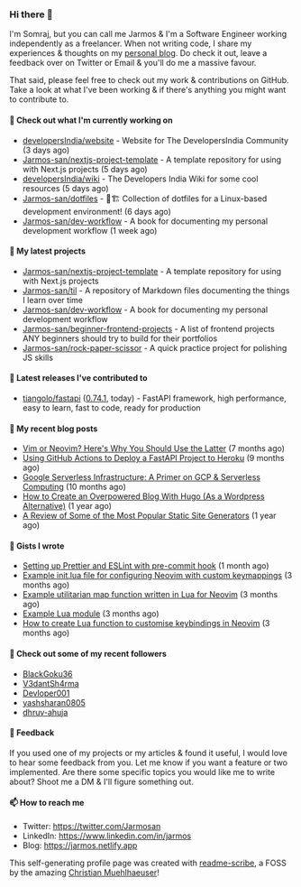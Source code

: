 ### Hi there 👋

I'm Somraj, but you can call me Jarmos & I'm a Software Engineer working independently as a freelancer. When not writing code, I share my experiences & thoughts on my [personal blog](https://jarmos.netlify.app). Do check it out, leave a feedback over on Twitter or Email & you'll do me a massive favour.

That said, please feel free to check out my work & contributions on GitHub. Take a look at what I've been working & if there's anything you might want to contribute to.

#### 👷 Check out what I'm currently working on

- [developersIndia/website](https://github.com/developersIndia/website) - Website for The DevelopersIndia Community (3 days ago)
- [Jarmos-san/nextjs-project-template](https://github.com/Jarmos-san/nextjs-project-template) - A template repository for using with Next.js projects (5 days ago)
- [developersIndia/wiki](https://github.com/developersIndia/wiki) - The Developers India Wiki for some cool resources (5 days ago)
- [Jarmos-san/dotfiles](https://github.com/Jarmos-san/dotfiles) - 👷🏗️ Collection of dotfiles for a Linux-based development environment! (6 days ago)
- [Jarmos-san/dev-workflow](https://github.com/Jarmos-san/dev-workflow) - A book for documenting my personal development workflow (1 week ago)

#### 🌱 My latest projects

- [Jarmos-san/nextjs-project-template](https://github.com/Jarmos-san/nextjs-project-template) - A template repository for using with Next.js projects
- [Jarmos-san/til](https://github.com/Jarmos-san/til) - A repository of Markdown files documenting the things I learn over time
- [Jarmos-san/dev-workflow](https://github.com/Jarmos-san/dev-workflow) - A book for documenting my personal development workflow
- [Jarmos-san/beginner-frontend-projects](https://github.com/Jarmos-san/beginner-frontend-projects) - A list of frontend projects ANY beginners should try to build for their portfolios
- [Jarmos-san/rock-paper-scissor](https://github.com/Jarmos-san/rock-paper-scissor) - A quick practice project for polishing JS skills

#### 🔭 Latest releases I've contributed to

- [tiangolo/fastapi](https://github.com/tiangolo/fastapi) ([0.74.1](https://github.com/tiangolo/fastapi/releases/tag/0.74.1), today) - FastAPI framework, high performance, easy to learn, fast to code, ready for production

#### 📜 My recent blog posts

- [Vim or Neovim? Here&#39;s Why You Should Use the Latter](https://jarmos.netlify.app/posts/vim-vs-neovim/) (7 months ago)
- [Using GitHub Actions to Deploy a FastAPI Project to Heroku](https://jarmos.netlify.app/posts/using-github-actions-to-deploy-a-fastapi-project-to-heroku/) (9 months ago)
- [Google Serverless Infrastructure: A Primer on GCP &amp; Serverless Computing](https://jarmos.netlify.app/posts/details-of-google-serverless-computing/) (10 months ago)
- [How to Create an Overpowered Blog With Hugo (As a Wordpress Alternative)](https://jarmos.netlify.app/posts/blogging-with-hugo-as-an-wordpress-alternative/) (1 year ago)
- [A Review of Some of the Most Popular Static Site Generators](https://jarmos.netlify.app/posts/reviewing-popular-static-site-generators/) (1 year ago)

#### 📓 Gists I wrote

- [Setting up Prettier and ESLint with pre-commit hook](https://gist.github.com/ff499b57c9864c39ecd8c13d834c38c0) (1 month ago)
- [Example init.lua file for configuring Neovim with custom keymappings](https://gist.github.com/e45d83515724e8aff1cce4ed846b8d95) (3 months ago)
- [Example utilitarian map function written in Lua for Neovim](https://gist.github.com/c8bf40de6721b4a199799234be2c9f75) (3 months ago)
- [Example Lua module](https://gist.github.com/5e5614f609396ddba7a20c9c2ac29041) (3 months ago)
- [How to create Lua function to customise keybindings in Neovim](https://gist.github.com/d46605cd3a795513526448f36e0db18e) (3 months ago)

#### 👯 Check out some of my recent followers

- [BlackGoku36](https://github.com/BlackGoku36)
- [V3dantSh4rma](https://github.com/V3dantSh4rma)
- [Devloper001](https://github.com/Devloper001)
- [yashsharan0805](https://github.com/yashsharan0805)
- [dhruv-ahuja](https://github.com/dhruv-ahuja)

#### 💬 Feedback

If you used one of my projects or my articles & found it useful, I would love to hear some feedback from you. Let me know if you want a feature or two implemented. Are there some specific topics you would like me to write about? Shoot me a DM & I'll figure something out.

#### 📫 How to reach me

- Twitter: https://twitter.com/Jarmosan
- LinkedIn: https://www.linkedin.com/in/jarmos
- Blog: https://jarmos.netlify.app

This self-generating profile page was created with [readme-scribe](https://github.com/muesli/readme-scribe), a FOSS by the amazing [Christian Muehlhaeuser](https://github.com/muesli)!
